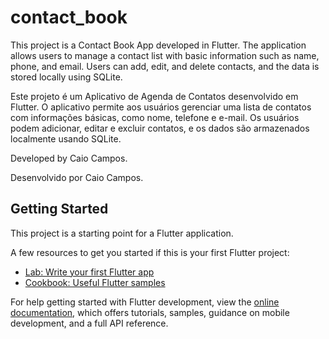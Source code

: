 # contact_book

This project is a Contact Book App developed in Flutter. The application allows users to manage a contact list with basic information such as name, phone, and email. Users can add, edit, and delete contacts, and the data is stored locally using SQLite.

Este projeto é um Aplicativo de Agenda de Contatos desenvolvido em Flutter. O aplicativo permite aos usuários gerenciar uma lista de contatos com informações básicas, como nome, telefone e e-mail. Os usuários podem adicionar, editar e excluir contatos, e os dados são armazenados localmente usando SQLite.

Developed by Caio Campos.

Desenvolvido por Caio Campos.

## Getting Started

This project is a starting point for a Flutter application.

A few resources to get you started if this is your first Flutter project:

- [Lab: Write your first Flutter app](https://docs.flutter.dev/get-started/codelab)
- [Cookbook: Useful Flutter samples](https://docs.flutter.dev/cookbook)

For help getting started with Flutter development, view the
[online documentation](https://docs.flutter.dev/), which offers tutorials,
samples, guidance on mobile development, and a full API reference.
